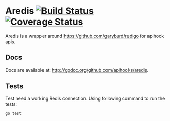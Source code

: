 # Aredis [![Build Status](https://api.travis-ci.org/apihooks/aredis.svg?branch=master)](https://travis-ci.org/apihooks/aredis) [![Coverage Status](https://coveralls.io/repos/apihooks/aredis/badge.svg?branch=master&service=github)](https://coveralls.io/github/apihooks/aredis?branch=master)

Aredis is a wrapper around https://github.com/garyburd/redigo for apihook apis.

## Docs

Docs are available at: http://godoc.org/github.com/apihooks/aredis.

## Tests

Test need a working Redis connection. Using following command to run the tests:

    go test
